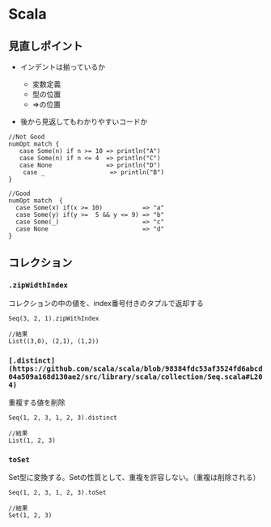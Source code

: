 # Scala 
## 見直しポイント
- インデントは揃っているか
  - 変数定義
  - 型の位置
  - =>の位置

- 後から見返してもわかりやすいコードか
```
//Not Good
numOpt match {
   case Some(n) if n >= 10 => println("A")
   case Some(n) if n <= 4  => println("C")
   case None               => println("D")
    case _                  => println("B")
}

//Good
numOpt match  {
  case Some(x) if(x >= 10)           => "a"
  case Some(y) if(y >=  5 && y <= 9) => "b"
  case Some(_)                       => "c"
  case None                          => "d"
}
``` 

## コレクション
### `.zipWidthIndex`
コレクションの中の値を、index番号付きのタプルで返却する

```
Seq(3, 2, 1).zipWithIndex

//結果
List((3,0), (2,1), (1,2))
```

### `[.distinct](https://github.com/scala/scala/blob/98384fdc53af3524fd6abcd04a509a168d130ae2/src/library/scala/collection/Seq.scala#L204)`
重複する値を削除

```
Seq(1, 2, 3, 1, 2, 3).distinct

//結果
List(1, 2, 3)
```

### `toSet`
Set型に変換する。Setの性質として、重複を許容しない。（重複は削除される）

```
Seq(1, 2, 3, 1, 2, 3).toSet

//結果
Set(1, 2, 3)
```

